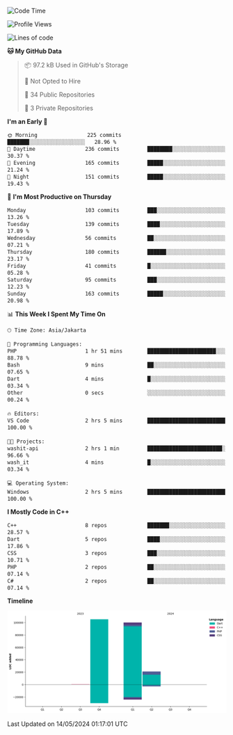 <!--START_SECTION:waka-->
![Code Time](http://img.shields.io/badge/Code%20Time-77%20hrs%2053%20mins-blue)

![Profile Views](http://img.shields.io/badge/Profile%20Views-1-blue)

![Lines of code](https://img.shields.io/badge/From%20Hello%20World%20I%27ve%20Written-226.9%20thousand%20lines%20of%20code-blue)

**🐱 My GitHub Data** 

> 📦 97.2 kB Used in GitHub's Storage 
 > 
> 🚫 Not Opted to Hire
 > 
> 📜 34 Public Repositories 
 > 
> 🔑 3 Private Repositories 
 > 
**I'm an Early 🐤** 

```text
🌞 Morning                225 commits         ███████░░░░░░░░░░░░░░░░░░   28.96 % 
🌆 Daytime                236 commits         ████████░░░░░░░░░░░░░░░░░   30.37 % 
🌃 Evening                165 commits         █████░░░░░░░░░░░░░░░░░░░░   21.24 % 
🌙 Night                  151 commits         █████░░░░░░░░░░░░░░░░░░░░   19.43 % 
```
📅 **I'm Most Productive on Thursday** 

```text
Monday                   103 commits         ███░░░░░░░░░░░░░░░░░░░░░░   13.26 % 
Tuesday                  139 commits         ████░░░░░░░░░░░░░░░░░░░░░   17.89 % 
Wednesday                56 commits          ██░░░░░░░░░░░░░░░░░░░░░░░   07.21 % 
Thursday                 180 commits         ██████░░░░░░░░░░░░░░░░░░░   23.17 % 
Friday                   41 commits          █░░░░░░░░░░░░░░░░░░░░░░░░   05.28 % 
Saturday                 95 commits          ███░░░░░░░░░░░░░░░░░░░░░░   12.23 % 
Sunday                   163 commits         █████░░░░░░░░░░░░░░░░░░░░   20.98 % 
```


📊 **This Week I Spent My Time On** 

```text
🕑︎ Time Zone: Asia/Jakarta

💬 Programming Languages: 
PHP                      1 hr 51 mins        ██████████████████████░░░   88.78 % 
Bash                     9 mins              ██░░░░░░░░░░░░░░░░░░░░░░░   07.65 % 
Dart                     4 mins              █░░░░░░░░░░░░░░░░░░░░░░░░   03.34 % 
Other                    0 secs              ░░░░░░░░░░░░░░░░░░░░░░░░░   00.24 % 

🔥 Editors: 
VS Code                  2 hrs 5 mins        █████████████████████████   100.00 % 

🐱‍💻 Projects: 
washit-api               2 hrs 1 min         ████████████████████████░   96.66 % 
wash_it                  4 mins              █░░░░░░░░░░░░░░░░░░░░░░░░   03.34 % 

💻 Operating System: 
Windows                  2 hrs 5 mins        █████████████████████████   100.00 % 
```

**I Mostly Code in C++** 

```text
C++                      8 repos             ███████░░░░░░░░░░░░░░░░░░   28.57 % 
Dart                     5 repos             ████░░░░░░░░░░░░░░░░░░░░░   17.86 % 
CSS                      3 repos             ███░░░░░░░░░░░░░░░░░░░░░░   10.71 % 
PHP                      2 repos             ██░░░░░░░░░░░░░░░░░░░░░░░   07.14 % 
C#                       2 repos             ██░░░░░░░░░░░░░░░░░░░░░░░   07.14 % 
```



**Timeline**

![Lines of Code chart](https://raw.githubusercontent.com/PradiptaAhmad/PradiptaAhmad/main/assets/bar_graph.png)


 Last Updated on 14/05/2024 01:17:01 UTC
<!--END_SECTION:waka-->
